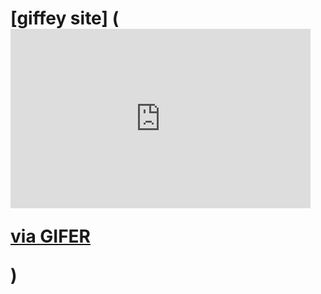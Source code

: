 # [giffey site] (<iframe src="https://gifer.com/embed/TZqD" width=480 height=286.500 frameBorder="0" allowFullScreen></iframe><p><a href="https://gifer.com">via GIFER</a></p>)

